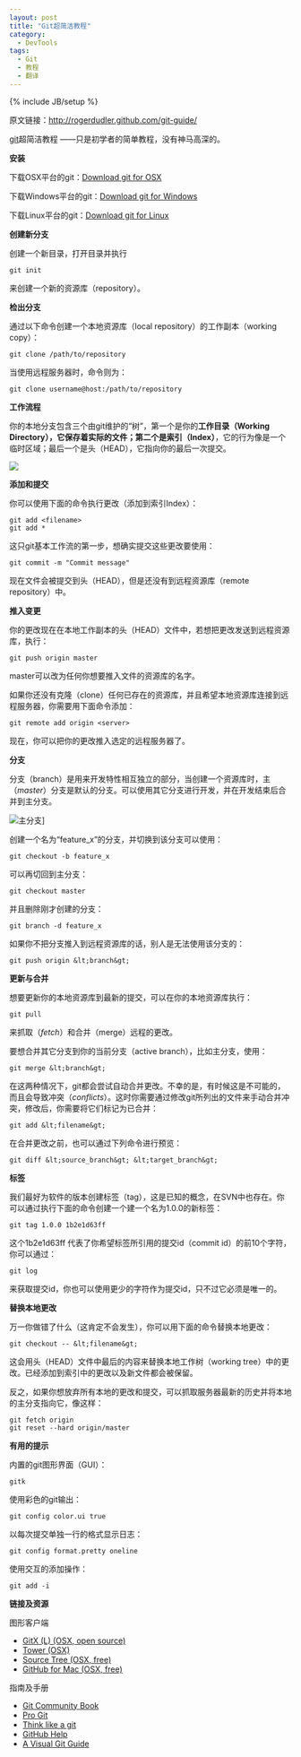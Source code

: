 ```yaml
---
layout: post
title: "Git超简洁教程"
category:
  - DevTools
tags:
  - Git
  - 教程
  - 翻译
---
```

{% include JB/setup %}

原文链接：<http://rogerdudler.github.com/git-guide/>

[git][1]超简洁教程 ——只是初学者的简单教程，没有神马高深的。

**安装**

下载OSX平台的git：[Download git for OSX][2]

下载Windows平台的git：[Download git for Windows][3]

下载Linux平台的git：[Download git for Linux][4]

**创建新分支**

创建一个新目录，打开目录并执行

    git init

来创建一个新的资源库（repository）。

**检出分支**

通过以下命令创建一个本地资源库（local repository）的工作副本（working copy）：

    git clone /path/to/repository

当使用远程服务器时，命令则为：

    git clone username@host:/path/to/repository

**工作流程**

你的本地分支包含三个由git维护的“树”，第一个是你的**工作目录（Working Directory），**它保存着实际的文件；第二个是**索引（Index）**，它的行为像是一个临时区域；最后一个是头（HEAD），它指向你的最后一次提交。

[![][6]][6]

**添加和提交**

你可以使用下面的命令执行更改（添加到索引Index）：

    git add <filename>
    git add *

这只git基本工作流的第一步，想确实提交这些更改要使用：

    git commit -m "Commit message"

现在文件会被提交到头（HEAD），但是还没有到远程资源库（remote repository）中。

**推入变更**

你的更改现在在本地工作副本的头（HEAD）文件中，若想把更改发送到远程资源库，执行：

    git push origin master

master可以改为任何你想要推入文件的资源库的名字。

如果你还没有克隆（clone）任何已存在的资源库，并且希望本地资源库连接到远程服务器，你需要用下面命令添加：

    git remote add origin <server>

现在，你可以把你的更改推入选定的远程服务器了。

**分支**

分支（branch）是用来开发特性相互独立的部分，当创建一个资源库时，主（*master*）分支是默认的分支。可以使用其它分支进行开发，并在开发结束后合并到主分支。

![主分支][7]]

创建一个名为“feature_x”的分支，并切换到该分支可以使用：

    git checkout -b feature_x

可以再切回到主分支：

    git checkout master

并且删除刚才创建的分支：

    git branch -d feature_x

如果你不把分支推入到远程资源库的话，别人是无法使用该分支的：

    git push origin &lt;branch&gt;

**更新与合并**

想要更新你的本地资源库到最新的提交，可以在你的本地资源库执行：

    git pull

来抓取（*fetch*）和合并（merge）远程的更改。

要想合并其它分支到你的当前分支（active branch），比如主分支，使用：

    git merge &lt;branch&gt;

在这两种情况下，git都会尝试自动合并更改。不幸的是，有时候这是不可能的，而且会导致冲突（*conflicts*）。这时你需要通过修改git所列出的文件来手动合并冲突，修改后，你需要将它们标记为已合并：

    git add &lt;filename&gt;

在合并更改之前，也可以通过下列命令进行预览：

    git diff &lt;source_branch&gt; &lt;target_branch&gt;

**标签**

我们最好为软件的版本创建标签（tag），这是已知的概念，在SVN中也存在。你可以通过执行下面的命令创建一个建一个名为1.0.0的新标签：

    git tag 1.0.0 1b2e1d63ff

这个1b2e1d63ff 代表了你希望标签所引用的提交id（commit id）的前10个字符，你可以通过：

    git log

来获取提交id，你也可以使用更少的字符作为提交id，只不过它必须是唯一的。

**替换本地更改**

万一你做错了什么（这肯定不会发生），你可以用下面的命令替换本地更改：

    git checkout -- &lt;filename&gt;

这会用头（HEAD）文件中最后的内容来替换本地工作树（working tree）中的更改。已经添加到索引中的更改以及新文件都会被保留。

反之，如果你想放弃所有本地的更改和提交，可以抓取服务器最新的历史并将本地的主分支指向它，像这样：

    git fetch origin
    git reset --hard origin/master

**有用的提示**

内置的git图形界面（GUI）：

    gitk

使用彩色的git输出：

    git config color.ui true

以每次提交单独一行的格式显示日志：

    git config format.pretty oneline

使用交互的添加操作：

    git add -i

**链接及资源**

图形客户端

*   [GitX (L) (OSX, open source)][7]
*   [Tower (OSX)][8]
*   [Source Tree (OSX, free)][9]
*   [GitHub for Mac (OSX, free)][10]

指南及手册

*   [Git Community Book][11]
*   [Pro Git][12]
*   [Think like a git][13]
*   [GitHub Help][14]
*   [A Visual Git Guide][15]

 [1]: http://jiguang.github.com/index.php/tag/git/
 [2]: http://code.google.com/p/git-osx-installer/downloads/list?can=3
 [3]: http://code.google.com/p/msysgit/downloads/list?can=3
 [4]: http://book.git-scm.com/2_installing_git.html
 [5]: http://jiguang.github.com/content/uploads/2012/01/trees1.png
 [6]: http://jiguang.github.com/content/uploads/2012/01/branches.png
 [7]: http://gitx.laullon.com/
 [8]: http://www.git-tower.com/
 [9]: http://www.sourcetreeapp.com/
 [10]: http://mac.github.com/
 [11]: http://book.git-scm.com/
 [12]: http://progit.org/book/
 [13]: http://think-like-a-git.net/
 [14]: http://help.github.com/
 [15]: http://marklodato.github.com/visual-git-guide/index-en.html
